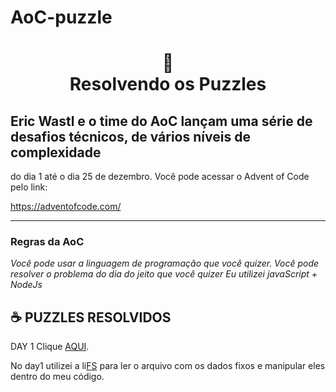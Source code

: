 # AoC-puzzle


<h1 align="center">
📄<br>Resolvendo os Puzzles
</h1>

## Eric Wastl e o time do AoC lançam uma série de desafios técnicos, de vários níveis de complexidade

do dia 1 até o dia 25 de dezembro. Você pode acessar o Advent of Code pelo link:

https://adventofcode.com/

---

### Regras da AoC

_Você pode usar a linguagem de programação que você quizer. Você pode resolver o problema do dia do jeito que você quizer_
_Eu utilizei javaScript + NodeJs_

## ☕ PUZZLES RESOLVIDOS

DAY 1 Clique [AQUI](https://github.com/diego-maker/AoC-puzzle/blob/main/src/index.js).<br>

No day1 utilizei a li<a href="https://www.npmjs.com/package/fs-js">FS</a> para ler o arquivo com os dados fixos e manipular eles dentro do meu código.
